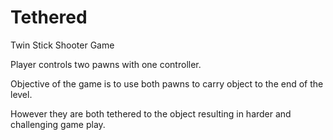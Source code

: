 # Tethered
Twin Stick Shooter Game

Player controls two pawns with one controller.

Objective of the game is to use both pawns to carry object to the end of the level.

However they are both tethered to the object resulting in harder and challenging game play.
